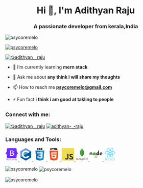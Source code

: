 <h1 align="center">Hi 👋, I'm Adithyan Raju</h1>
<h3 align="center">A passionate developer from kerala,India</h3>

<p align="left"> <img src="https://komarev.com/ghpvc/?username=psycoremelo&label=Profile%20views&color=0e75b6&style=flat" alt="psycoremelo" /> </p>

<p align="left"> <a href="https://github.com/ryo-ma/github-profile-trophy"><img src="https://github-profile-trophy.vercel.app/?username=psycoremelo" alt="psycoremelo" /></a> </p>

<p align="left"> <a href="https://twitter.com/@adithyan__raju" target="blank"><img src="https://img.shields.io/twitter/follow/adithyan__raju?logo=twitter&style=for-the-badge" alt="@adithyan__raju" /></a> </p>

- 🌱 I’m currently learning **mern stack**

- 💬 Ask me about **any think i will share my thoughts**

- 📫 How to reach me **psycoremelo@gmail.com**

- ⚡ Fun fact **i think i am good at takling to people**

<h3 align="left">Connect with me:</h3>
<p align="left">
<a href="https://twitter.com/@adithyan__raju" target="blank"><img align="center" src="https://raw.githubusercontent.com/rahuldkjain/github-profile-readme-generator/master/src/images/icons/Social/twitter.svg" alt="@adithyan__raju" height="30" width="40" /></a>
<a href="https://instagram.com/adithyan._.raju" target="blank"><img align="center" src="https://raw.githubusercontent.com/rahuldkjain/github-profile-readme-generator/master/src/images/icons/Social/instagram.svg" alt="adithyan-_-raju" height="30" width="40" /></a>
</p>

<h3 align="left">Languages and Tools:</h3>
<p align="left"> <a href="https://getbootstrap.com" target="_blank" rel="noreferrer"> <img src="https://raw.githubusercontent.com/devicons/devicon/master/icons/bootstrap/bootstrap-plain-wordmark.svg" alt="bootstrap" width="40" height="40"/> </a> <a href="https://www.cprogramming.com/" target="_blank" rel="noreferrer"> <img src="https://raw.githubusercontent.com/devicons/devicon/master/icons/c/c-original.svg" alt="c" width="40" height="40"/> </a> <a href="https://www.w3schools.com/css/" target="_blank" rel="noreferrer"> <img src="https://raw.githubusercontent.com/devicons/devicon/master/icons/css3/css3-original-wordmark.svg" alt="css3" width="40" height="40"/> </a> <a href="https://www.w3.org/html/" target="_blank" rel="noreferrer"> <img src="https://raw.githubusercontent.com/devicons/devicon/master/icons/html5/html5-original-wordmark.svg" alt="html5" width="40" height="40"/> </a> <a href="https://developer.mozilla.org/en-US/docs/Web/JavaScript" target="_blank" rel="noreferrer"> <img src="https://raw.githubusercontent.com/devicons/devicon/master/icons/javascript/javascript-original.svg" alt="javascript" width="40" height="40"/> </a> <a href="https://www.mongodb.com/" target="_blank" rel="noreferrer"> <img src="https://raw.githubusercontent.com/devicons/devicon/master/icons/mongodb/mongodb-original-wordmark.svg" alt="mongodb" width="40" height="40"/> </a> <a href="https://nodejs.org" target="_blank" rel="noreferrer"> <img src="https://raw.githubusercontent.com/devicons/devicon/master/icons/nodejs/nodejs-original-wordmark.svg" alt="nodejs" width="40" height="40"/> </a> <a href="https://reactjs.org/" target="_blank" rel="noreferrer"> <img src="https://raw.githubusercontent.com/devicons/devicon/master/icons/react/react-original-wordmark.svg" alt="react" width="40" height="40"/> </a> </p>

<p><img align="left" src="https://github-readme-stats.vercel.app/api/top-langs?username=psycoremelo&show_icons=true&locale=en&layout=compact" alt="psycoremelo" /></p>

<p>&nbsp;<img align="center" src="https://github-readme-stats.vercel.app/api?username=psycoremelo&show_icons=true&locale=en" alt="psycoremelo" /></p>

<p><img align="center" src="https://github-readme-streak-stats.herokuapp.com/?user=psycoremelo&" alt="psycoremelo" /></p>
